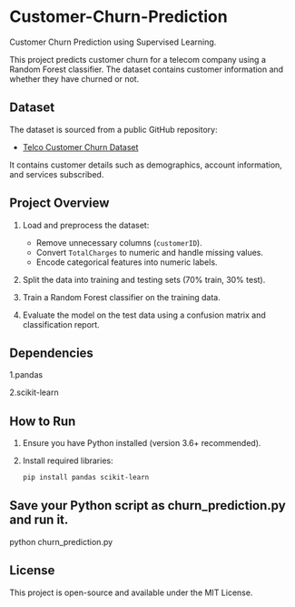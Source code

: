 # Customer-Churn-Prediction
 Customer Churn Prediction using Supervised Learning.

This project predicts customer churn for a telecom company using a Random Forest classifier. The dataset contains customer information and whether they have churned or not.

## Dataset

The dataset is sourced from a public GitHub repository:

- [Telco Customer Churn Dataset](https://raw.githubusercontent.com/blastchar/telco-churn/master/WA_Fn-UseC_-Telco-Customer-Churn.csv)

It contains customer details such as demographics, account information, and services subscribed.

## Project Overview

1. Load and preprocess the dataset:
   - Remove unnecessary columns (`customerID`).
   - Convert `TotalCharges` to numeric and handle missing values.
   - Encode categorical features into numeric labels.

2. Split the data into training and testing sets (70% train, 30% test).

3. Train a Random Forest classifier on the training data.

4. Evaluate the model on the test data using a confusion matrix and classification report.

## Dependencies

1.pandas

2.scikit-learn

## How to Run

1. Ensure you have Python installed (version 3.6+ recommended).

2. Install required libraries:
   ```bash
   pip install pandas scikit-learn

## Save your Python script as churn_prediction.py and run it.

   python churn_prediction.py
 

## License
This project is open-source and available under the MIT License.
